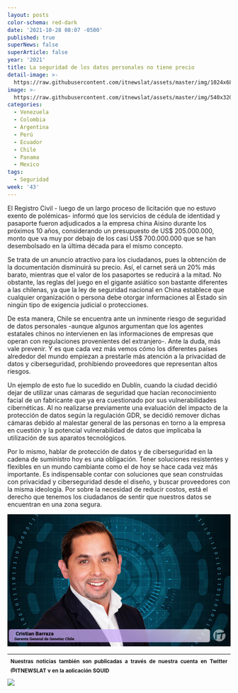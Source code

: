```yaml
---
layout: posts
color-schema: red-dark
date: '2021-10-28 08:07 -0500'
published: true
superNews: false
superArticle: false
year: '2021'
title: La seguridad de los datos personales no tiene precio
detail-image: >-
  https://raw.githubusercontent.com/itnewslat/assets/master/img/1024x680/Cristian-Barraza-g.jpg
image: >-
  https://raw.githubusercontent.com/itnewslat/assets/master/img/540x320/Cristian-Barraza-p.jpg
categories:
  - Venezuela
  - Colombia
  - Argentina
  - Perú
  - Ecuador
  - Chile
  - Panama
  - Mexico
tags:
  - Seguridad
week: '43'
---
```

El Registro Civil - luego de un largo proceso de licitación que no estuvo exento de polémicas- informó que los servicios de cédula de identidad y pasaporte fueron adjudicados a la empresa china Aisino durante los próximos 10 años, considerando un presupuesto de US$ 205.000.000, monto que va muy por debajo de los casi US$ 700.000.000 que se han desembolsado en la última década para el mismo concepto.
 
Se trata de un anuncio atractivo para los ciudadanos, pues la obtención de la documentación disminuirá su precio. Así, el carnet será un 20% más barato, mientras que el valor de los pasaportes se reducirá a la mitad. No obstante, las reglas del juego en el gigante asiático son bastante diferentes a las chilenas, ya que la ley de seguridad nacional en China establece que cualquier organización o persona debe otorgar informaciones al Estado sin ningún tipo de exigencia judicial o protecciones.
 
De esta manera, Chile se encuentra ante un inminente riesgo de seguridad de datos personales -aunque algunos argumentan que los agentes estatales chinos no intervienen en las informaciones de empresas que operan con regulaciones provenientes del extranjero-. Ante la duda, más vale prevenir. Y es que cada vez más vemos cómo los diferentes países alrededor del mundo empiezan a prestarle más atención a la privacidad de datos y ciberseguridad, prohibiendo proveedores que representan altos riesgos.
 
Un ejemplo de esto fue lo sucedido en Dublín, cuando la ciudad decidió dejar de utilizar unas cámaras de seguridad que hacían reconocimiento facial de un fabricante que ya era cuestionado por sus vulnerabilidades cibernéticas. Al no realizarse previamente una evaluación del impacto de la protección de datos según la regulación GDR, se decidió remover dichas cámaras debido al malestar general de las personas en torno a la empresa en cuestión y la potencial vulnerabilidad de datos que implicaba la utilización de sus aparatos tecnológicos.
 
Por lo mismo, hablar de protección de datos y de ciberseguridad en la cadena de suministro hoy es una obligación. Tener soluciones resistentes y flexibles en un mundo cambiante como el de hoy se hace cada vez más importante. Es indispensable contar con soluciones que sean construidas con privacidad y ciberseguridad desde el diseño, y buscar proveedores con la misma ideología. Por sobre la necesidad de reducir costos, está el derecho que tenemos los ciudadanos de sentir que nuestros datos se encuentran en una zona segura.
 
![](https://raw.githubusercontent.com/itnewslat/assets/master/img/540x320/Cristian-Barraza-p.jpg)
 
<table style="height: 42px;" width="569">
<tbody>
<tr>
<td style="text-align: justify;"><sub><strong>Nuestras noticias también son publicadas a través de nuestra cuenta en Twitter <a href="https://twitter.com/itnewslat?lang=es">@ITNEWSLAT</a> y en la aplicación <a href="https://squidapp.co/en/">SQUID</a></strong></sub></td>
</tr>
</tbody>
</table>

<img src="https://tracker.metricool.com/c3po.jpg?hash=56f88a41e39ab42c063cc51676587a04"/>
